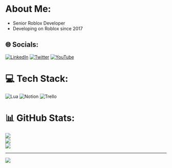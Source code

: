 # About Me:
- Senior Roblox Developer
- Developing on Roblox since 2017


## 🌐 Socials:
[![LinkedIn](https://img.shields.io/badge/LinkedIn-%230077B5.svg?logo=linkedin&logoColor=white)](https://www.linkedin.com/in/joel-broad-285a85215/) [![Twitter](https://img.shields.io/badge/Twitter-%231DA1F2.svg?logo=Twitter&logoColor=white)](https://twitter.com/JoelBrd) [![YouTube](https://img.shields.io/badge/YouTube-%23FF0000.svg?logo=YouTube&logoColor=white)](https://www.youtube.com/channel/UCsleUmloDAGlQdhXmRw6d5w) 

# 💻 Tech Stack:
![Lua](https://img.shields.io/badge/lua-%232C2D72.svg?style=for-the-badge&logo=lua&logoColor=white) ![Notion](https://img.shields.io/badge/Notion-%23000000.svg?style=for-the-badge&logo=notion&logoColor=white) ![Trello](https://img.shields.io/badge/Trello-%23026AA7.svg?style=for-the-badge&logo=Trello&logoColor=white)
# 📊 GitHub Stats:
![](https://github-readme-stats.vercel.app/api?username=JoelBrd&theme=vision-friendly-dark&hide_border=false&include_all_commits=true&count_private=true)<br/>
![](https://github-readme-streak-stats.herokuapp.com/?user=JoelBrd&theme=vision-friendly-dark&hide_border=false)<br/>
![](https://github-readme-stats.vercel.app/api/top-langs/?username=JoelBrd&theme=vision-friendly-dark&hide_border=false&include_all_commits=true&count_private=true&layout=compact)

---
[![](https://visitcount.itsvg.in/api?id=JoelBrd&icon=0&color=0)](https://visitcount.itsvg.in)
